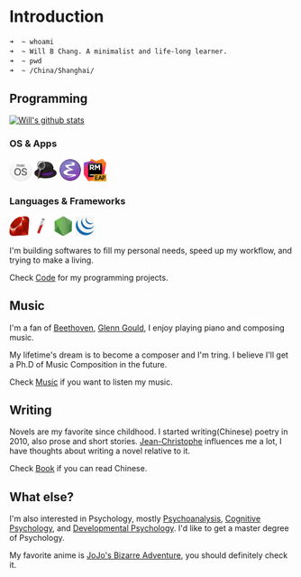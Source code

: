 # Introduction

```bash
➜  ~ whoami
➜  ~ Will B Chang. A minimalist and life-long learner.
➜  ~ pwd
➜  ~ /China/Shanghai/
```

## Programming
[![Will's github stats](https://github-readme-stats.vercel.app/api?username=willbchang&show_icons=true&disable_animations=true&include_all_commits=true&hide_title=true)](https://github.com/anuraghazra/github-readme-stats)

### OS & Apps
<code><a href="https://www.apple.com/macos/"><img height="40" src="images/macos.png"></a></code>
<code><a href="https://www.alfredapp.com/"><img height="40" src="images/alfred.png"></a></code>
<code><a href="https://www.gnu.org/software/emacs/"><img height="40" src="images/emacs.png"></a></code>
<code><a href="https://www.jetbrains.com/ruby/nextversion/"><img height="40" src="images/rubymine-eap.png"></a></code>

### Languages & Frameworks
<code><a href="https://www.ruby-lang.org/en/"><img height="35" src="images/ruby.png"></a></code>
<code><a href="https://jekyllrb.com/"><img height="35" src="images/jekyll.png"></a></code>
<code><a href="https://nodejs.org/"><img height="35" src="images/nodejs.png"></a></code>
<code><a href="https://jquery.com"><img height="35" src="images/jquery.png"></a></code>

I'm building softwares to fill my personal needs, speed up my workflow, and trying to make a living.

Check [Code](https://code.willbc.cn) for my programming projects.

## Music
I'm a fan of [Beethoven](https://en.wikipedia.org/wiki/Ludwig_van_Beethoven), [Glenn Gould](https://en.wikipedia.org/wiki/Glenn_Gould), I enjoy playing piano and composing music.

My lifetime's dream is to become a composer and I'm tring. I believe I'll get a Ph.D of Music Composition in the future.

Check [Music](https://music.willbc.cn) if you want to listen my music.

## Writing
Novels are my favorite since childhood. I started writing(Chinese) poetry in 2010, also prose and short stories. [Jean-Christophe](https://en.wikipedia.org/wiki/Jean-Christophe) influences me a lot, I have thoughts about writing a novel relative to it.

Check [Book](https://book.willbc.cn) if you can read Chinese.

## What else?
I'm also interested in Psychology, mostly [Psychoanalysis](https://en.wikipedia.org/wiki/Psychoanalysis), [Cognitive Psychology](https://en.wikipedia.org/wiki/Cognitive_psychology), and [Developmental Psychology](https://en.wikipedia.org/wiki/Developmental_psychology). I'd like to get a master degree of Psychology.

My favorite anime is [JoJo's Bizarre Adventure](https://en.wikipedia.org/wiki/JoJo%27s_Bizarre_Adventure), you should definitely check it.
